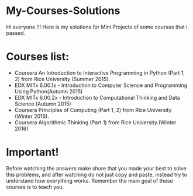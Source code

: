 # My-Courses-Solutions

Hi everyone !!! Here is my solutions for Mini Projects of some courses that i passed. 

# Courses list:
- Coursera An Introduction to Interactive Programming in Python (Part 1, 2) from Rice University (Summer 2015).
- EDX MITx 6.00.1x - Introduction to Computer Science and Programming Using Python(Autumn 2015)
- EDX MITx 6.00.2x - Introduction to Computational Thinking and Data Science (Autumn 2015)
- Coursera Principles of Computing (Part 1, 2) from Rice University (Winter 2016).
- Coursera Algorithmic Thinking (Part 1) from Rice University.(Winter 2016)


# Important!
Before watching the answers make shure that you made your best to solve this problems, and after watching do not just copy and paste, instead try to understand how everything works. Remember the main goal of these courses is to teach you. 